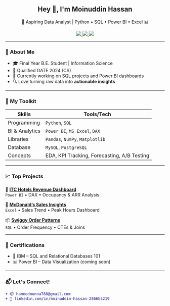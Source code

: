 <h2 align="center">Hey 👋, I'm Moinuddin Hassan</h2>
<p align="center">🚀 Aspiring Data Analyst | Python • SQL • Power BI • Excel 📊</p>

<p align="center">
  <a href="mailto:hameedmunna788@gmail.com">
    <img src="https://img.shields.io/badge/Email-D14836?style=flat&logo=gmail&logoColor=white"/>
  </a>
  <a href="https://www.linkedin.com/in/moinuddin-hassan-2866b5219/">
    <img src="https://img.shields.io/badge/LinkedIn-blue?style=flat&logo=linkedin&logoColor=white"/>
  </a>
  <img src="https://komarev.com/ghpvc/?username=moinuddin-hassan&label=Profile%20Views&color=0e75b6&style=flat"/>
</p>

---

### 💼 About Me

- 🎓 Final Year B.E. Student | Information Science  
- 📌 Qualified GATE 2024 (CS)  
- 🌱 Currently working on SQL projects and Power BI dashboards  
- 🔍 Love turning raw data into **actionable insights**  

---

### 🧰 My Toolkit

| Skills         | Tools/Tech                                |
|----------------|--------------------------------------------|
| Programming    | `Python`, `SQL`                           |
| BI & Analytics | `Power BI`, `MS Excel`, `DAX`             |
| Libraries      | `Pandas`, `NumPy`, `Matplotlib`           |
| Database       | `MySQL`, `PostgreSQL`                     |
| Concepts       | EDA, KPI Tracking, Forecasting, A/B Testing |

---

### 📈 Top Projects

🚨 **[ITC Hotels Revenue Dashboard](https://github.com/yourusername/ITC-Hotels-Dashboard)**  
`Power BI` • DAX • Occupancy & ARR Analysis

🍔 **[McDonald’s Sales Insights](https://github.com/yourusername/McDonalds-Sales-Excel)**  
`Excel` • Sales Trend • Peak Hours Dashboard

📦 **[Swiggy Order Patterns](https://github.com/yourusername/Swiggy-Order-SQL)**  
`SQL` • Order Frequency • CTEs & Joins

---

### 📜 Certifications

- 🧠 IBM – SQL and Relational Databases 101  
- 📊 Power BI – Data Visualization (coming soon)

---

### 📬 Let's Connect!

```diff
+ 📫 hameedmunna788@gmail.com
+ 🔗 linkedin.com/in/moinuddin-hassan-2866b5219
